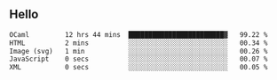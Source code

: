 ## Hello
<!--START_SECTION:waka-->

```txt
OCaml         12 hrs 44 mins  ████████████████████████▓   99.22 %
HTML          2 mins          ░░░░░░░░░░░░░░░░░░░░░░░░░   00.34 %
Image (svg)   1 min           ░░░░░░░░░░░░░░░░░░░░░░░░░   00.26 %
JavaScript    0 secs          ░░░░░░░░░░░░░░░░░░░░░░░░░   00.07 %
XML           0 secs          ░░░░░░░░░░░░░░░░░░░░░░░░░   00.05 %
```

<!--END_SECTION:waka-->

